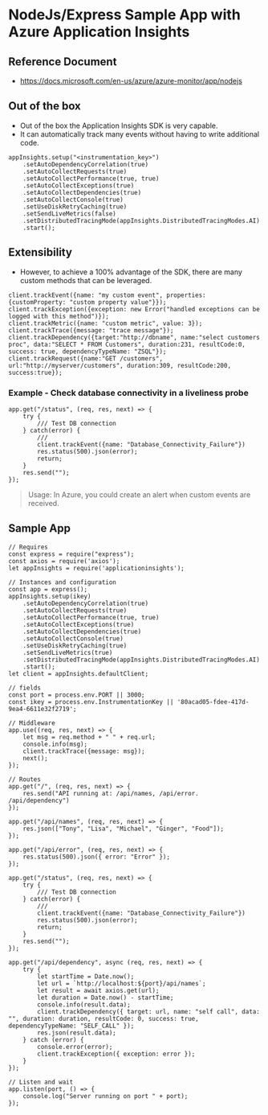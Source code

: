 # NodeJs/Express Sample App with Azure Application Insights

## Reference Document

- https://docs.microsoft.com/en-us/azure/azure-monitor/app/nodejs

## Out of the box

- Out of the box the Application Insights SDK is very capable.
- It can automatically track many events without having to write additional code.

```
appInsights.setup("<instrumentation_key>")
    .setAutoDependencyCorrelation(true)
    .setAutoCollectRequests(true)
    .setAutoCollectPerformance(true, true)
    .setAutoCollectExceptions(true)
    .setAutoCollectDependencies(true)
    .setAutoCollectConsole(true)
    .setUseDiskRetryCaching(true)
    .setSendLiveMetrics(false)
    .setDistributedTracingMode(appInsights.DistributedTracingModes.AI)
    .start();
```

## Extensibility

- However, to achieve a 100% advantage of the SDK, there are many custom methods that can be leveraged.

```
client.trackEvent({name: "my custom event", properties: {customProperty: "custom property value"}});
client.trackException({exception: new Error("handled exceptions can be logged with this method")});
client.trackMetric({name: "custom metric", value: 3});
client.trackTrace({message: "trace message"});
client.trackDependency({target:"http://dbname", name:"select customers proc", data:"SELECT * FROM Customers", duration:231, resultCode:0, success: true, dependencyTypeName: "ZSQL"});
client.trackRequest({name:"GET /customers", url:"http://myserver/customers", duration:309, resultCode:200, success:true});
```

### Example - Check database connectivity in a liveliness probe

```
app.get("/status", (req, res, next) => {
    try {
        /// Test DB connection
    } catch(error) {
        ///
        client.trackEvent({name: "Database_Connectivity_Failure"})
        res.status(500).json(error);
        return;
    }
    res.send("");
});
```` 

> Usage: In Azure, you could create an alert when custom events are received.

## Sample App

```
// Requires
const express = require("express");
const axios = require('axios');
let appInsights = require('applicationinsights');

// Instances and configuration
const app = express();
appInsights.setup(ikey)
    .setAutoDependencyCorrelation(true)
    .setAutoCollectRequests(true)
    .setAutoCollectPerformance(true, true)
    .setAutoCollectExceptions(true)
    .setAutoCollectDependencies(true)
    .setAutoCollectConsole(true)
    .setUseDiskRetryCaching(true)
    .setSendLiveMetrics(true)
    .setDistributedTracingMode(appInsights.DistributedTracingModes.AI)
    .start();
let client = appInsights.defaultClient;

// fields
const port = process.env.PORT || 3000;
const ikey = process.env.InstrumentationKey || '80acad05-fdee-417d-9ea4-6611e32f2719';

// Middleware
app.use((req, res, next) => {
    let msg = req.method + " " + req.url;
    console.info(msg);
    client.trackTrace({message: msg});
    next();
});

// Routes
app.get("/", (req, res, next) => {
    res.send("API running at: /api/names, /api/error. /api/dependency")
});

app.get("/api/names", (req, res, next) => {
    res.json(["Tony", "Lisa", "Michael", "Ginger", "Food"]);
});

app.get("/api/error", (req, res, next) => {
    res.status(500).json({ error: "Error" });
});

app.get("/status", (req, res, next) => {
    try {
        /// Test DB connection
    } catch(error) {
        ///
        client.trackEvent({name: "Database_Connectivity_Failure"})
        res.status(500).json(error);
        return;
    }
    res.send("");
});

app.get("/api/dependency", async (req, res, next) => {
    try {
        let startTime = Date.now();
        let url = `http://localhost:${port}/api/names`;
        let result = await axios.get(url);
        let duration = Date.now() - startTime;
        console.info(result.data);
        client.trackDependency({ target: url, name: "self call", data: "", duration: duration, resultCode: 0, success: true, dependencyTypeName: "SELF_CALL" });
        res.json(result.data);
    } catch (error) {
        console.error(error);
        client.trackException({ exception: error });
    }
});

// Listen and wait
app.listen(port, () => {
    console.log("Server running on port " + port);
});
```
